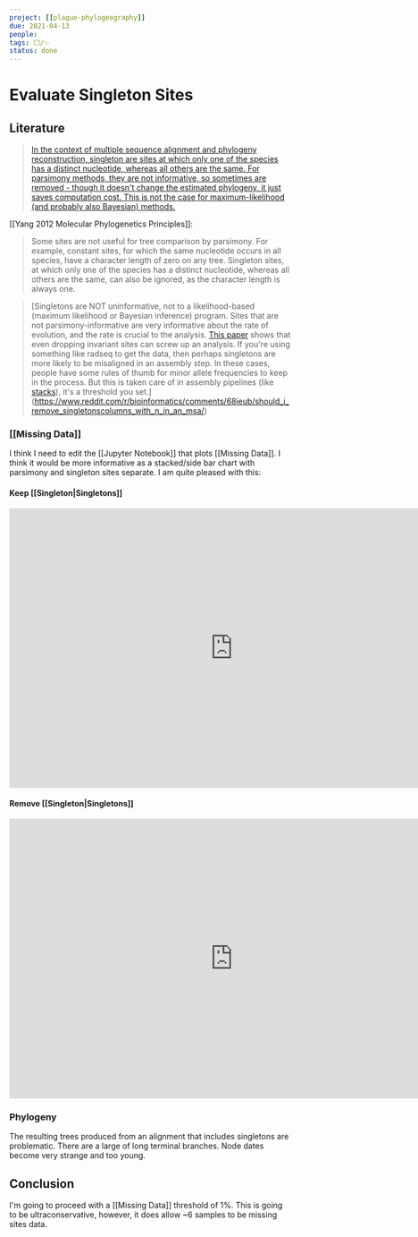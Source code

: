```yaml
---
project: [[plague-phylogeography]]
due: 2021-04-13
people:
tags: ⬜/✨ 
status: done
---
```


# Evaluate Singleton Sites

## Literature

> [In the context of multiple sequence alignment and phylogeny reconstruction, singleton are sites at which only one of the species has a distinct nucleotide, whereas all others are the same. For parsimony methods, they are not informative, so sometimes are removed - though it doesn't change the estimated phylogeny, it just saves computation cost. This is not the case for maximum-likelihood (and probably also Bayesian) methods.](https://www.biostars.org/p/376899/)

[[Yang 2012 Molecular Phylogenetics Principles]]:
> Some sites are not useful for tree comparison by parsimony. For example, constant sites, for which the same nucleotide occurs in all species, have a character length of zero on any tree. Singleton sites, at which only one of the species has a distinct nucleotide, whereas all others are the same, can also be ignored, as the character length is always one.

> [Singletons are NOT uninformative, not to a likelihood-based (maximum likelihood or Bayesian inference) program. Sites that are not parsimony-informative are very informative about the rate of evolution, and the rate is crucial to the analysis. [This paper](https://www.ncbi.nlm.nih.gov/pubmed/26227865) shows that even dropping invariant sites can screw up an analysis. If you're using something like radseq to get the data, then perhaps singletons are more likely to be misaligned in an assembly step. In these cases, people have some rules of thumb for minor allele frequencies to keep in the process. But this is taken care of in assembly pipelines (like [stacks](http://catchenlab.life.illinois.edu/stacks/)), it's a threshold you set.](https://www.reddit.com/r/bioinformatics/comments/68ieub/should_i_remove_singletonscolumns_with_n_in_an_msa/)

### [[Missing Data]]

I think I need to edit the [[Jupyter Notebook]] that plots [[Missing Data]]. I think it would be more informative as a stacked/side bar chart with parsimony and singleton sites separate. I am quite pleased with this:

#### Keep [[Singleton|Singletons]]

<iframe id="igraph" scrolling="no" style="border:none;" seamless="seamless" src="https://rawcdn.githack.com/ktmeaton/plague-phylogeography-projects/d1bfaa7a3b410183e79b89acef2b952ff1e35a89/main/snippy_multi/all/missing_data_chromosome.snps.html" height="500px" width=800px ></iframe>

#### Remove [[Singleton|Singletons]]

<iframe id="igraph" scrolling="no" style="border:none;" seamless="seamless" src="https://rawcdn.githack.com/ktmeaton/plague-phylogeography-projects/92b77c6037966de09386f4a4a5879550c3de4f1c/main/snippy_multi/all/missing_data_chromosome.snps.html" height="500px" width=800px ></iframe>

### Phylogeny

The resulting trees produced from an alignment that includes singletons are problematic. There are a large of long terminal branches. Node dates become very strange and too young.

## Conclusion

I'm going to proceed with a [[Missing Data]] threshold of 1%. This is going to be ultraconservative, however, it does allow ~6 samples to be missing sites data. 
